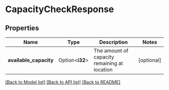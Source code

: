 # CapacityCheckResponse

## Properties

Name | Type | Description | Notes
------------ | ------------- | ------------- | -------------
**available_capacity** | Option<**i32**> | The amount of capacity remaining at location | [optional]

[[Back to Model list]](../README.md#documentation-for-models) [[Back to API list]](../README.md#documentation-for-api-endpoints) [[Back to README]](../README.md)


